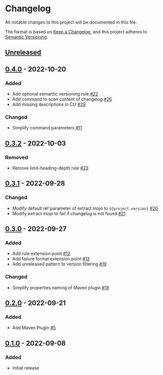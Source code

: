 # Changelog

All notable changes to this project will be documented in this file.

The format is based on [Keep a Changelog](https://keepachangelog.com/en/1.0.0/), and this project adheres
to [Semantic Versioning](https://semver.org/spec/v2.0.0.html).

## [Unreleased]

## [0.4.0] - 2022-10-20

### Added

- Add optional semantic versioning rule [#22](https://github.com/nbbrd/heylogs/issues/22)
- Add command to scan content of changelog [#26](https://github.com/nbbrd/heylogs/issues/26)
- Add missing descriptions in CLI [#29](https://github.com/nbbrd/heylogs/issues/29)

### Changed

- Simplify command parameters [#11](https://github.com/nbbrd/heylogs/issues/11)

## [0.3.2] - 2022-10-03

### Removed

- Remove limit-heading-depth rule [#23](https://github.com/nbbrd/heylogs/issues/23)

## [0.3.1] - 2022-09-28

### Changed

- Modify default ref parameter of extract mojo to `${project.version}` [#20](https://github.com/nbbrd/heylogs/issues/20)
- Modify extract mojo to fail if changelog is not found [#21](https://github.com/nbbrd/heylogs/issues/21)

## [0.3.0] - 2022-09-27

### Added

- Add rule extension point [#12](https://github.com/nbbrd/heylogs/issues/12)
- Add failure format extension point [#13](https://github.com/nbbrd/heylogs/issues/13)
- Add unreleased pattern to version filtering [#19](https://github.com/nbbrd/heylogs/issues/19)

### Changed

- Simplify properties naming of Maven plugin [#18](https://github.com/nbbrd/heylogs/issues/18)

## [0.2.0] - 2022-09-21

### Added

- Add Maven Plugin [#5](https://github.com/nbbrd/heylogs/issues/5)

## [0.1.0] - 2022-09-08

### Added

- Initial release

[Unreleased]: https://github.com/nbbrd/heylogs/compare/v0.4.0...HEAD
[0.4.0]: https://github.com/nbbrd/heylogs/compare/v0.3.2...v0.4.0
[0.3.2]: https://github.com/nbbrd/heylogs/compare/v0.3.1...v0.3.2
[0.3.1]: https://github.com/nbbrd/heylogs/compare/v0.3.0...v0.3.1
[0.3.0]: https://github.com/nbbrd/heylogs/compare/v0.2.0...v0.3.0
[0.2.0]: https://github.com/nbbrd/heylogs/compare/v0.1.0...v0.2.0
[0.1.0]: https://github.com/nbbrd/heylogs/releases/tag/v0.1.0
